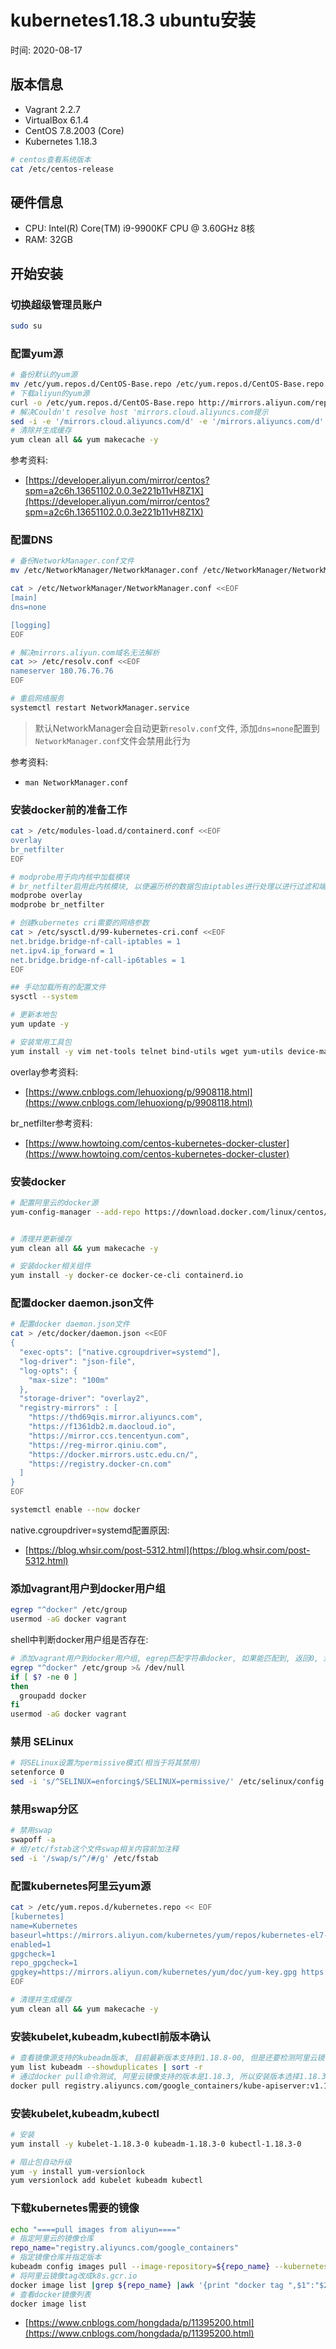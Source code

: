 # kubernetes1.18.3 ubuntu安装

时间: 2020-08-17

## 版本信息

- Vagrant 2.2.7
- VirtualBox 6.1.4
- CentOS 7.8.2003 (Core)
- Kubernetes 1.18.3

```bash
# centos查看系统版本
cat /etc/centos-release
```

## 硬件信息

- CPU: Intel(R) Core(TM) i9-9900KF CPU @ 3.60GHz 8核
- RAM: 32GB

## 开始安装

### 切换超级管理员账户

```bash
sudo su
```

### 配置yum源

```bash
# 备份默认的yum源
mv /etc/yum.repos.d/CentOS-Base.repo /etc/yum.repos.d/CentOS-Base.repo.backup
# 下载aliyun的yum源
curl -o /etc/yum.repos.d/CentOS-Base.repo http://mirrors.aliyun.com/repo/Centos-7.repo
# 解决Couldn't resolve host 'mirrors.cloud.aliyuncs.com提示
sed -i -e '/mirrors.cloud.aliyuncs.com/d' -e '/mirrors.aliyuncs.com/d' /etc/yum.repos.d/CentOS-Base.repo
# 清除并生成缓存
yum clean all && yum makecache -y
```

参考资料: 
- [https://developer.aliyun.com/mirror/centos?spm=a2c6h.13651102.0.0.3e221b11vH8Z1X](https://developer.aliyun.com/mirror/centos?spm=a2c6h.13651102.0.0.3e221b11vH8Z1X)

### 配置DNS

```bash
# 备份NetworkManager.conf文件
mv /etc/NetworkManager/NetworkManager.conf /etc/NetworkManager/NetworkManager.conf.backup

cat > /etc/NetworkManager/NetworkManager.conf <<EOF
[main]
dns=none

[logging]
EOF

# 解决mirrors.aliyun.com域名无法解析
cat >> /etc/resolv.conf <<EOF
nameserver 180.76.76.76
EOF

# 重启网络服务
systemctl restart NetworkManager.service
```

> 默认NetworkManager会自动更新`resolv.conf`文件, 添加`dns=none`配置到`NetworkManager.conf`文件会禁用此行为

参考资料:
- `man NetworkManager.conf`

### 安装docker前的准备工作

```bash
cat > /etc/modules-load.d/containerd.conf <<EOF
overlay
br_netfilter
EOF

# modprobe用于向内核中加载模块
# br_netfilter启用此内核模块, 以便遍历桥的数据包​​由iptables进行处理以进行过滤和端口转发, 并且集群中的k8s窗格可以相互通信
modprobe overlay
modprobe br_netfilter

# 创建kubernetes cri需要的网络参数
cat > /etc/sysctl.d/99-kubernetes-cri.conf <<EOF
net.bridge.bridge-nf-call-iptables = 1
net.ipv4.ip_forward = 1
net.bridge.bridge-nf-call-ip6tables = 1
EOF

## 手动加载所有的配置文件
sysctl --system

# 更新本地包
yum update -y

# 安装常用工具包
yum install -y vim net-tools telnet bind-utils wget yum-utils device-mapper-persistent-data lvm2
```

overlay参考资料:
- [https://www.cnblogs.com/lehuoxiong/p/9908118.html](https://www.cnblogs.com/lehuoxiong/p/9908118.html)

br_netfilter参考资料:
- [https://www.howtoing.com/centos-kubernetes-docker-cluster](https://www.howtoing.com/centos-kubernetes-docker-cluster)

### 安装docker

```bash
# 配置阿里云的docker源
yum-config-manager --add-repo https://download.docker.com/linux/centos/docker-ce.repo


# 清理并更新缓存
yum clean all && yum makecache -y

# 安装docker相关组件
yum install -y docker-ce docker-ce-cli containerd.io

```

### 配置docker daemon.json文件

```bash
# 配置docker daemon.json文件
cat > /etc/docker/daemon.json <<EOF
{
  "exec-opts": ["native.cgroupdriver=systemd"],
  "log-driver": "json-file",
  "log-opts": {
    "max-size": "100m"
  },
  "storage-driver": "overlay2",
  "registry-mirrors" : [
    "https://thd69qis.mirror.aliyuncs.com",
    "https://f1361db2.m.daocloud.io",
    "https://mirror.ccs.tencentyun.com",
    "https://reg-mirror.qiniu.com",
    "https://docker.mirrors.ustc.edu.cn/",
    "https://registry.docker-cn.com"
  ]
}
EOF

systemctl enable --now docker
```

native.cgroupdriver=systemd配置原因:
- [https://blog.whsir.com/post-5312.html](https://blog.whsir.com/post-5312.html)

### 添加vagrant用户到docker用户组

```bash
egrep "^docker" /etc/group
usermod -aG docker vagrant
```

shell中判断docker用户组是否存在: 
```bash
# 添加vagrant用户到docker用户组, egrep匹配字符串docker, 如果能匹配到, 返回0, 没有匹配到返回1
egrep "^docker" /etc/group >& /dev/null
if [ $? -ne 0 ]
then
  groupadd docker
fi
usermod -aG docker vagrant
```

### 禁用 SELinux

```bash
# 将SELinux设置为permissive模式(相当于将其禁用)
setenforce 0
sed -i 's/^SELINUX=enforcing$/SELINUX=permissive/' /etc/selinux/config
```

### 禁用swap分区

```bash
# 禁用swap
swapoff -a
# 给/etc/fstab这个文件swap相关内容前加注释
sed -i '/swap/s/^/#/g' /etc/fstab
```

### 配置kubernetes阿里云yum源

```bash
cat > /etc/yum.repos.d/kubernetes.repo << EOF
[kubernetes]
name=Kubernetes
baseurl=https://mirrors.aliyun.com/kubernetes/yum/repos/kubernetes-el7-x86_64
enabled=1
gpgcheck=1
repo_gpgcheck=1
gpgkey=https://mirrors.aliyun.com/kubernetes/yum/doc/yum-key.gpg https://mirrors.aliyun.com/kubernetes/yum/doc/rpm-package-key.gpg
EOF

# 清理并生成缓存
yum clean all && yum makecache -y
```

### 安装kubelet,kubeadm,kubectl前版本确认

```bash
# 查看镜像源支持的kubeadm版本, 目前最新版本支持到1.18.8-00, 但是还要检测阿里云镜像支持到的镜像版本
yum list kubeadm --showduplicates | sort -r
# 通过docker pull命令测试, 阿里云镜像支持的版本是1.18.3, 所以安装版本选择1.18.3
docker pull registry.aliyuncs.com/google_containers/kube-apiserver:v1.18.3
```

### 安装kubelet,kubeadm,kubectl

```bash
# 安装
yum install -y kubelet-1.18.3-0 kubeadm-1.18.3-0 kubectl-1.18.3-0

# 阻止包自动升级
yum -y install yum-versionlock
yum versionlock add kubelet kubeadm kubectl
```

### 下载kubernetes需要的镜像

```bash
echo "====pull images from aliyun===="
# 指定阿里云的镜像仓库
repo_name="registry.aliyuncs.com/google_containers"
# 指定镜像仓库并指定版本
kubeadm config images pull --image-repository=${repo_name} --kubernetes-version=v1.18.3
# 将阿里云镜像tag改成k8s.gcr.io
docker image list |grep ${repo_name} |awk '{print "docker tag ",$1":"$2,$1":"$2}' |sed -e "s#${repo_name}#k8s.gcr.io#2" |sh -x
# 查看docker镜像列表
docker image list
```

- [https://www.cnblogs.com/hongdada/p/11395200.html](https://www.cnblogs.com/hongdada/p/11395200.html)